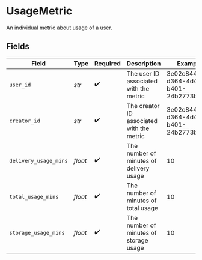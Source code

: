 # UsageMetric

An individual metric about usage of a user.



## Fields

| Field                                     | Type                                      | Required                                  | Description                               | Example                                   |
| ----------------------------------------- | ----------------------------------------- | ----------------------------------------- | ----------------------------------------- | ----------------------------------------- |
| `user_id`                                 | *str*                                     | :heavy_check_mark:                        | The user ID associated with the metric    | 3e02c844-d364-4d48-b401-24b2773b5d6c      |
| `creator_id`                              | *str*                                     | :heavy_check_mark:                        | The creator ID associated with the metric | 3e02c844-d364-4d48-b401-24b2773b5d6c      |
| `delivery_usage_mins`                     | *float*                                   | :heavy_check_mark:                        | The number of minutes of delivery usage   | 10                                        |
| `total_usage_mins`                        | *float*                                   | :heavy_check_mark:                        | The number of minutes of total usage      | 10                                        |
| `storage_usage_mins`                      | *float*                                   | :heavy_check_mark:                        | The number of minutes of storage usage    | 10                                        |
